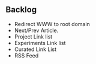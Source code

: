## Backlog
- Redirect WWW to root domain
- Next/Prev Article.
- Project Link list
- Experiments Link list
- Curated Link List
- RSS Feed
